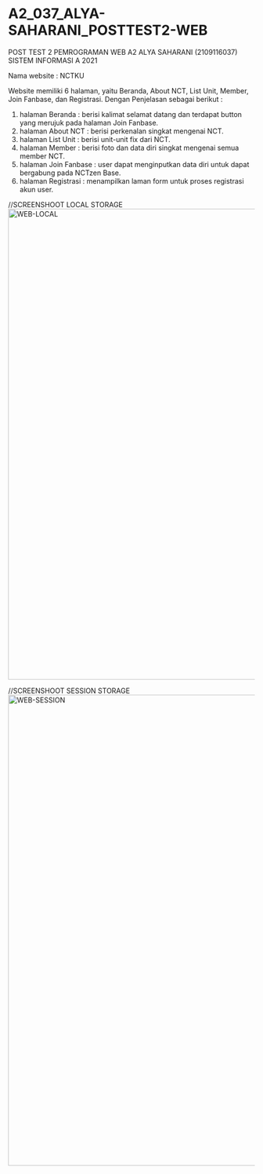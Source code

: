 # A2_037_ALYA-SAHARANI_POSTTEST2-WEB

POST TEST 2 PEMROGRAMAN WEB A2 ALYA SAHARANI (2109116037) SISTEM INFORMASI A 2021

Nama website : NCTKU

Website memiliki 6 halaman, yaitu Beranda, About NCT, List Unit, Member, Join Fanbase, dan Registrasi. Dengan Penjelasan sebagai berikut :
1. halaman Beranda : berisi kalimat selamat datang dan terdapat button yang merujuk pada halaman Join Fanbase.
2. halaman About NCT : berisi perkenalan singkat mengenai NCT.
3. halaman List Unit : berisi unit-unit fix dari NCT.
4. halaman Member : berisi foto dan data diri singkat mengenai semua member NCT.
5. halaman Join Fanbase : user dapat menginputkan data diri untuk dapat bergabung pada NCTzen Base.
6. halaman Registrasi : menampilkan laman form untuk proses registrasi akun user.

//SCREENSHOOT
LOCAL STORAGE
<img width="960" alt="WEB-LOCAL" src="https://user-images.githubusercontent.com/93484664/227731083-53cfffd6-d0b4-41f7-9a96-2fb0c6c2140a.png">

//SCREENSHOOT
SESSION STORAGE
<img width="960" alt="WEB-SESSION" src="https://user-images.githubusercontent.com/93484664/227731086-be662ed4-6b7c-4968-8135-fd3e922f3095.png">

